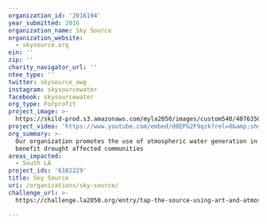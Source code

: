 ```yaml
---
organization_id: '2016194'
year_submitted: 2016
organization_name: Sky Source
organization_website:
  - skysource.org
ein: ''
zip: ''
charity_navigator_url: ''
ntee_type: ''
twitter: skysource_awg
instagram: skysourcewater
facebook: skysourcewater
org_type: Forprofit
project_image: >-
  https://skild-prod.s3.amazonaws.com/myla2050/images/custom540/4076350854741-team90.jpg
project_video: 'https://www.youtube.com/embed/d0EPG2F9qzk?rel=0&amp;showinfo=0'
org_summary: >-
  Our organization promotes the use of atmospheric water generation in order to
  benefit drought affected communities
areas_impacted:
  - South LA
project_ids: '6102229'
title: Sky Source
uri: /organizations/sky-source/
challenge_url: >-
  https://challenge.la2050.org/entry/tap-the-source-using-art-and-atmospheric-water-generation-to-supply-free-water-to-the-community

---
```

